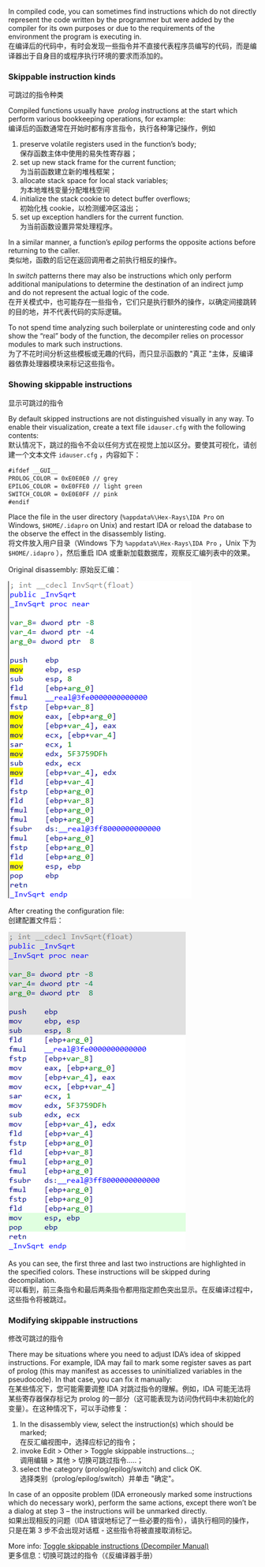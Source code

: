 In compiled code, you can sometimes find instructions which do not directly represent the code written by the programmer but were added by the compiler for its own purposes or due to the requirements of the environment the program is executing in.  
在编译后的代码中，有时会发现一些指令并不直接代表程序员编写的代码，而是编译器出于自身目的或程序执行环境的要求而添加的。

### Skippable instruction kinds  
可跳过的指令种类

Compiled functions usually have  _prolog_ instructions at the start which perform various bookkeeping operations, for example:  
编译后的函数通常在开始时都有序言指令，执行各种簿记操作，例如

1.  preserve volatile registers used in the function’s body;  
    保存函数主体中使用的易失性寄存器；
2.  set up new stack frame for the current function;  
    为当前函数建立新的堆栈框架；
3.  allocate stack space for local stack variables;  
    为本地堆栈变量分配堆栈空间
4.  initialize the stack cookie to detect buffer overflows;  
    初始化栈 cookie，以检测缓冲区溢出；
5.  set up exception handlers for the current function.  
    为当前函数设置异常处理程序。

In a similar manner, a function’s _epilog_ performs the opposite actions before returning to the caller.  
类似地，函数的后记在返回调用者之前执行相反的操作。

In _switch_ patterns there may also be instructions which only perform additional manipulations to determine the destination of an indirect jump and do not represent the actual logic of the code.  
在开关模式中，也可能存在一些指令，它们只是执行额外的操作，以确定间接跳转的目的地，并不代表代码的实际逻辑。

To not spend time analyzing such boilerplate or uninteresting code and only show the “real” body of the function, the decompiler relies on processor modules to mark such instructions.   
为了不花时间分析这些模板或无趣的代码，而只显示函数的 "真正 "主体，反编译器依靠处理器模块来标记这些指令。

### Showing skippable instructions  
显示可跳过的指令

By default skipped instructions are not distinguished visually in any way. To enable their visualization, create a text file `idauser.cfg` with the following contents:  
默认情况下，跳过的指令不会以任何方式在视觉上加以区分。要使其可视化，请创建一个文本文件 `idauser.cfg` ，内容如下：

```
#ifdef __GUI__
PROLOG_COLOR = 0xE0E0E0 // grey
EPILOG_COLOR = 0xE0FFE0 // light green
SWITCH_COLOR = 0xE0E0FF // pink
#endif
```

Place the file in the user directory (`%appdata%\Hex-Rays\IDA Pro` on Windows, `$HOME/.idapro` on Unix) and restart IDA or reload the database to the observe the effect in the disassembly listing.  
将文件放入用户目录（Windows 下为 `%appdata%\Hex-Rays\IDA Pro` ，Unix 下为 `$HOME/.idapro` ），然后重启 IDA 或重新加载数据库，观察反汇编列表中的效果。

Original disassembly: 原始反汇编：

![](assets/2021/12/skipped_unmarked.png)

After creating the configuration file:  
创建配置文件后：

![](assets/2021/12/skipped_marked.png)

As you can see, the first three and last two instructions are highlighted in the specified colors. These instructions will be skipped during decompilation.  
可以看到，前三条指令和最后两条指令都用指定颜色突出显示。在反编译过程中，这些指令将被跳过。

### Modifying skippable instructions  
修改可跳过的指令

There may be situations where you need to adjust IDA’s idea of skipped instructions. For example, IDA may fail to mark some register saves as part of prolog (this may manifest as accesses to uninitialized variables in the pseudocode). In that case, you can fix it manually:  
在某些情况下，您可能需要调整 IDA 对跳过指令的理解。例如，IDA 可能无法将某些寄存器保存标记为 prolog 的一部分（这可能表现为访问伪代码中未初始化的变量）。在这种情况下，可以手动修复：

1.  In the disassembly view, select the instruction(s) which should be marked;  
    在反汇编视图中，选择应标记的指令；
2.  invoke Edit > Other > Toggle skippable instructions…;  
    调用编辑 > 其他 > 切换可跳过指令.....；
3.  select the category (prolog/epilog/switch) and click OK.  
    选择类别（prolog/epilog/switch）并单击 "确定"。

In case of an opposite problem (IDA erroneously marked some instructions which do necessary work), perform the same actions, except there won’t be a dialog at step 3 – the instructions will be unmarked directly.  
如果出现相反的问题（IDA 错误地标记了一些必要的指令），请执行相同的操作，只是在第 3 步不会出现对话框 - 这些指令将被直接取消标记。

More info: [Toggle skippable instructions (Decompiler Manual)](https://hex-rays.com/products/decompiler/manual/interactive.shtml#06)  
更多信息：切换可跳过的指令（《反编译器手册）